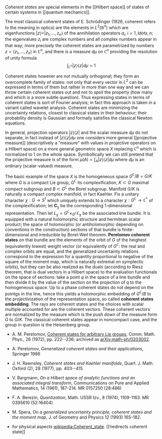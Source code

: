 _Coherent states_ are special elements in the [[Hilbert space]] of states of certain systems in [[quantum mechanics]]. 

The most classical coherent states of E. Schr&#246;dinger (1926, coherent refers to the meaning in optics) are the elements in $L^2(\mathbb{R}^n)$ which are eigenfunctions $|z\rangle = |z_1,\ldots,z_n\rangle$ of the annihilation operators $a_i$, $i=1,ldots,n$; the eigenvalues $z_i$ are complex numbers and all complex numbers appear in that way; more precisely the coherent states are parametrized by numbers $z=(z_1,\ldots,z_n)$ in $\mathbb{C}^n$, and there is a measure $d\mu$ on $\mathbb{C}^n$ providing the resolution of unity formula
$$
\int_{\mathbb{C}^n} |z\rangle \langle z| d\mu = 1
$$

Coherent states however are not mutually orthogonal; they form an overcomplete family of states: not only that every vector in $L^2$ can be expressed in terms of them but rather in more than one way and we can throw certain coherent states out and not to spoil the property (how many and which is a more subtle question). Thus expressing states in terms of coherent states is sort of Fourier analysis; in fact this approach is taken in a variant called wavelet analysis. Coherent states are minimizing the uncertainty relations, closest to classical states in their behaviour; their probability density is Gaussian and formally satisfies the classical Newton equations. 

In general, projection operators $|z\rangle \langle z|$ and the scalar measure $d\mu$ do not separate, in fact instead of $|z\rangle \langle z| d\mu$ one considers more general [[projective measure]] (descriptively a "measure" with values in projective operators on a Hilbert space) on a more general geometric space $X$ replacing $\mathbb{C}^n$ which is normalized to 1 on the whole space. Symbollically we can still pretend that the projective measure is of the form $\mu(A) = \int_A |z\rangle \langle z| d\mu$ where $d\mu$ is an ordinary (scalar-valued) measure. 

The basic example of the space $X$ is the homogeneous space $G^{\mathbb {C}}/B = G/K$ where $G$ is a compact Lie group, $G^{\mathbb{C}}$ its complexification, $K\subset G$ maximal compact subgroup and $B\subset G^{\mathbb{C}}$ the Borel subgroup. Manifold $G/K$ is naturally a compact complex manifold, in fact Kaehler. Fix a unitary character $\chi:G\to S^1$ which uniquely extends to a character $\chi:G^{\mathbb{C}}\to \mathbb{C}^*$ of the complexification; let $\mathbf{C}_\chi$ be the corresponding 1-dimensional representation. Then let $L_\chi = G^{\mathbb{C}}\times_{G^{\mathbb{C}}} \mathbb{C}_\chi$ be the associated line bundle. It is equipped with a natural holomorphic structure and hermitean scalar product; the space of holomorphic (or antiholomorphic depending on conventions in the construction) sections of that bundle is finite-dimensional and irreducible by Borel-Weil theorem. __Perelomov coherent states__ on that bundle are the elements of the orbit of $G$ of the heighest (equivalently lowest) weight vector (or equivalently of $G^{\mathbb{C}}$: the real and complex orbits are equal, and the generalized uncertainty relations correspond to the expression for a quantity proportional to negative of the square of the moment map, which is naturally extremal on symplectic orbits), but they can be also realized as the duals (according to Riesz theorem, that is dual vectors in a Hilbert space) to the evaluation functionals on the space of sections: take a point $q$ in the space of a line bundle and then divide it by the value of the section on the projection of $q$ to the homogeneous space. Up to a phase coherent states do not depend on the pointgs in the line, hence this yields a holomorphic embedding of $G^{\mathbb{C}}/B$ to the projectivization of the representation space, so called __coherent states embedding__. The rays are coherent states and the choices with scalar multiple accounted for are the coherent vectors. These coherent vectors are normalized by the measure which is the push down of the measure form $G$ to $G/K$. The classical coherent states appear in noncompact case, and the group in question is the Heisenberg group.

* A. M. Perelomov, [Coherent states for arbitrary Lie groups](http://projecteuclid.org/euclid.cmp/1103858078),
Comm. Math. Phys., 26 (1972), pp. 222--236; archived as [arXiv:math-ph/0203002](http://arxiv.org/abs/math/0203002).

* A. Perelomov, _Generalized coherent states and their applications_, Springer 1986

* J. H. Rawnsley, _Coherent states and Kaehler manifolds_,
Quart. J. Math. Oxford (2), 28 (1977), pp. 403--415

* V. Bargmann, _On a Hilbert space of analytic functions and an associated integral transform_, Communications on Pure and Applied Mathematics, 14 (1961), 187-214. MR 0157250 (28:486) 

* F. A. Berezin, _Quantization_, Math. USSR Izv., 8 (1974), 1109-1163. MR 0395610 (52:16404) 

* M. Spera, _On a generalized uncertainty principle,
coherent states and the moment map_, J. of Geometry and Physics 12 (1993) 165-182.

* for physical aspects [wikipedia:Coherent_state](http://en.wikipedia.org/wiki/Coherent_state).
[[!redirects coherent state]]